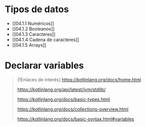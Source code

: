 # Tipos de datos

- [[04.1.1 Numéricos]]
-  [[04.1.2 Booleanos]]
-  [[04.1.3 Caracteres]]
-  [[04.1.4 Cadena de caracteres]]
-  [[04.1.5 Arrays]]

# Declarar variables



> [!Enlaces de interés]
>https://kotlinlang.org/docs/home.html
>
>https://kotlinlang.org/api/latest/jvm/stdlib/
>
>https://kotlinlang.org/docs/basic-types.html
>
>https://kotlinlang.org/docs/collections-overview.html
>
>https://kotlinlang.org/docs/basic-syntax.html#variables









